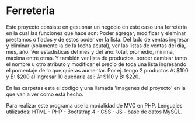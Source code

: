 # Ferreteria

Este proyecto consiste en gestionar un negocio en este caso una ferreteria en la cual las funciones que hace son:
Poder agregar, modificar y eleminar prestamos o fiados y de estos poder ver la lista.
Del lado de ventas ingresar y eliminar (solamente la de la fecha acutal), ver las listas de ventas del dia, mes, año.
Ver estadisticas del mes y del año: total, promedio, minima, maxima entre otras.
Y también ver lista de productos, porder cambiar tanto el nombre u otro atributo y modificar el precio de toda una lista ingresando el porcentaje de lo que quieras aumentar. Por ej. tengo 2 productos A: $100 y B: $200 al ingresar 10 quedaria asi: A: $110 y B: $220.

En las carpetas esta el codigo y una llamada 'imagenes del proyecto' en la que van a ver como esta hecho.

Para realizar este programa use la modalidad de MVC en PHP. Lenguajes utilizados: HTML - PHP - Bootstrap 4 - CSS - JS - base de datos MySQL.
